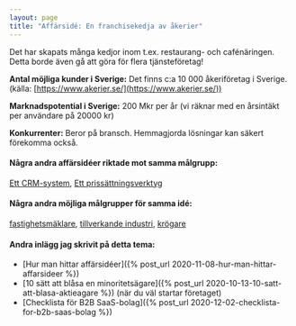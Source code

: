 ```yaml
---
layout: page
title: "Affärsidé: En franchisekedja av åkerier"
---
```

Det har skapats många kedjor inom t.ex. restaurang- och cafénäringen. Detta borde även gå att göra för flera tjänsteföretag!

**Antal möjliga kunder i Sverige:** Det finns c:a 10 000 åkeriföretag i Sverige.(källa: [https://www.akerier.se/](https://www.akerier.se/))

**Marknadspotential i Sverige:** 200 Mkr per år (vi räknar med en årsintäkt per användare på 20000 kr)

**Konkurrenter:** Beror på bransch. Hemmagjorda lösningar kan säkert förekomma också.

#### Några andra affärsidéer riktade mot samma målgrupp:
[Ett CRM-system](/affarsideer/ett-crm-system-for-akerier/), [Ett prissättningsverktyg](/affarsideer/ett-prissattningsverktyg-for-akerier/)


#### Några andra möjliga målgrupper för samma idé:
[fastighetsmäklare](/affarsideer/en-franchisekedja-av-fastighetsmaklare/), [tillverkande industri](/affarsideer/en-franchisekedja-av-tillverkande-industri/), [krögare](/affarsideer/en-franchisekedja-av-krogare/)

#### Andra inlägg jag skrivit på detta tema:
- [Hur man hittar affärsidéer]({% post_url 2020-11-08-hur-man-hittar-affarsideer %})
- [10 sätt att blåsa en minoritetsägare]({% post_url 2020-10-13-10-satt-att-blasa-aktieagare %}) (när du väl startar företaget)
- [Checklista för B2B SaaS-bolag]({% post_url 2020-12-02-checklista-for-b2b-saas-bolag %})

